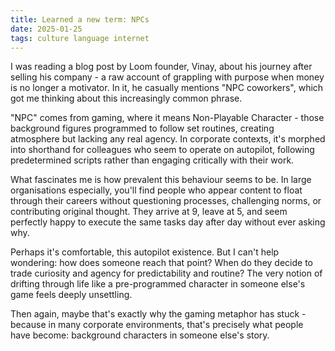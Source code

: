 ```yaml
---
title: Learned a new term: NPCs
date: 2025-01-25
tags: culture language internet
---
```


I was reading a blog post by Loom founder, Vinay, about his journey after selling his company - a raw account of grappling with purpose when money is no longer a motivator. In it, he casually mentions "NPC coworkers", which got me thinking about this increasingly common phrase.

"NPC" comes from gaming, where it means Non-Playable Character - those background figures programmed to follow set routines, creating atmosphere but lacking any real agency. In corporate contexts, it's morphed into shorthand for colleagues who seem to operate on autopilot, following predetermined scripts rather than engaging critically with their work.

What fascinates me is how prevalent this behaviour seems to be. In large organisations especially, you'll find people who appear content to float through their careers without questioning processes, challenging norms, or contributing original thought. They arrive at 9, leave at 5, and seem perfectly happy to execute the same tasks day after day without ever asking why.

Perhaps it's comfortable, this autopilot existence. But I can't help wondering: how does someone reach that point? When do they decide to trade curiosity and agency for predictability and routine? The very notion of drifting through life like a pre-programmed character in someone else's game feels deeply unsettling.

Then again, maybe that's exactly why the gaming metaphor has stuck - because in many corporate environments, that's precisely what people have become: background characters in someone else's story.